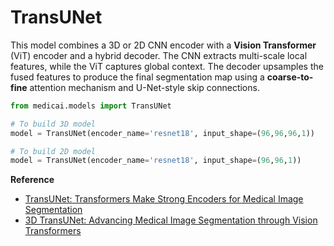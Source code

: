 # TransUNet

This model combines a 3D or 2D CNN encoder with a **Vision Transformer** (ViT) encoder and a hybrid decoder. The CNN extracts multi-scale local features, while the ViT captures global context. The decoder upsamples the fused features to produce the final segmentation map using a **coarse-to-fine** attention mechanism and U-Net-style skip connections.


```python
from medicai.models import TransUNet

# To build 3D model
model = TransUNet(encoder_name='resnet18', input_shape=(96,96,96,1))

# To build 2D model
model = TransUNet(encoder_name='resnet18', input_shape=(96,96,1))
```

**Reference**
- [TransUNet: Transformers Make Strong Encoders for Medical Image Segmentation](https://arxiv.org/abs/2102.04306)
- [3D TransUNet: Advancing Medical Image Segmentation through Vision Transformers](https://arxiv.org/abs/2310.07781)